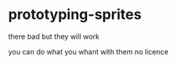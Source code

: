 # prototyping-sprites
there bad but they will work


you can do what you whant with them no licence
